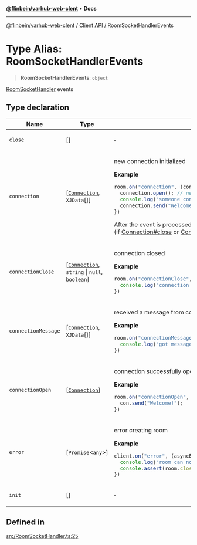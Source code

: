 [**@flinbein/varhub-web-clent**](../../README.md) • **Docs**

***

[@flinbein/varhub-web-clent](../../README.md) / [Client API](../README.md) / RoomSocketHandlerEvents

# Type Alias: RoomSocketHandlerEvents

> **RoomSocketHandlerEvents**: `object`

[RoomSocketHandler](../classes/RoomSocketHandler.md) events

## Type declaration

<table>
<thead>
<tr>
<th>Name</th>
<th>Type</th>
<th>Description</th>
<th>Defined in</th>
</tr>
</thead>
<tbody>
<tr>
<td>

`close`

</td>
<td>

[]

</td>
<td>

&hyphen;

</td>
<td>

[src/RoomSocketHandler.ts:81](https://github.com/flinbein/varhub-web-client/blob/80de56149525d89cae98259b8f2326dc12362fbf/src/RoomSocketHandler.ts#L81)

</td>
</tr>
<tr>
<td>

`connection`

</td>
<td>

[[`Connection`](../classes/Connection.md), `XJData`[]]

</td>
<td>

new connection initialized

**Example**

```ts
room.on("connection", (connection, ...params) => {
  connection.open(); // need to open before call con.send()
  console.log("someone connected with params", params);
  connection.send("Welcome!");
})
```
After the event is processed, the connection will be automatically opened (if [Connection#close](../classes/Connection.md#close) or [Connection#defer](../classes/Connection.md#defer) was not called).

</td>
<td>

[src/RoomSocketHandler.ts:38](https://github.com/flinbein/varhub-web-client/blob/80de56149525d89cae98259b8f2326dc12362fbf/src/RoomSocketHandler.ts#L38)

</td>
</tr>
<tr>
<td>

`connectionClose`

</td>
<td>

[[`Connection`](../classes/Connection.md), `string` \| `null`, `boolean`]

</td>
<td>

connection closed

**Example**

```ts
room.on("connectionClose", (con, reason, wasOpen) => {
  console.log("connection closed by reason:", reason);
})
```

</td>
<td>

[src/RoomSocketHandler.ts:58](https://github.com/flinbein/varhub-web-client/blob/80de56149525d89cae98259b8f2326dc12362fbf/src/RoomSocketHandler.ts#L58)

</td>
</tr>
<tr>
<td>

`connectionMessage`

</td>
<td>

[[`Connection`](../classes/Connection.md), `XJData`[]]

</td>
<td>

received a message from connection

**Example**

```ts
room.on("connectionMessage", (con, ...data) => {
  console.log("got message:", data);
})
```

</td>
<td>

[src/RoomSocketHandler.ts:68](https://github.com/flinbein/varhub-web-client/blob/80de56149525d89cae98259b8f2326dc12362fbf/src/RoomSocketHandler.ts#L68)

</td>
</tr>
<tr>
<td>

`connectionOpen`

</td>
<td>

[[`Connection`](../classes/Connection.md)]

</td>
<td>

connection successfully opened

**Example**

```ts
room.on("connectionOpen", (con) => {
  con.send("Welcome!");
})
```

</td>
<td>

[src/RoomSocketHandler.ts:48](https://github.com/flinbein/varhub-web-client/blob/80de56149525d89cae98259b8f2326dc12362fbf/src/RoomSocketHandler.ts#L48)

</td>
</tr>
<tr>
<td>

`error`

</td>
<td>

[`Promise`\<`any`\>]

</td>
<td>

error creating room

**Example**

```typescript
client.on("error", (asyncError) => {
  console.log("room can not be created because:", await asyncError );
  console.assert(room.closed);
})
```

</td>
<td>

[src/RoomSocketHandler.ts:79](https://github.com/flinbein/varhub-web-client/blob/80de56149525d89cae98259b8f2326dc12362fbf/src/RoomSocketHandler.ts#L79)

</td>
</tr>
<tr>
<td>

`init`

</td>
<td>

[]

</td>
<td>

&hyphen;

</td>
<td>

[src/RoomSocketHandler.ts:80](https://github.com/flinbein/varhub-web-client/blob/80de56149525d89cae98259b8f2326dc12362fbf/src/RoomSocketHandler.ts#L80)

</td>
</tr>
</tbody>
</table>

## Defined in

[src/RoomSocketHandler.ts:25](https://github.com/flinbein/varhub-web-client/blob/80de56149525d89cae98259b8f2326dc12362fbf/src/RoomSocketHandler.ts#L25)
